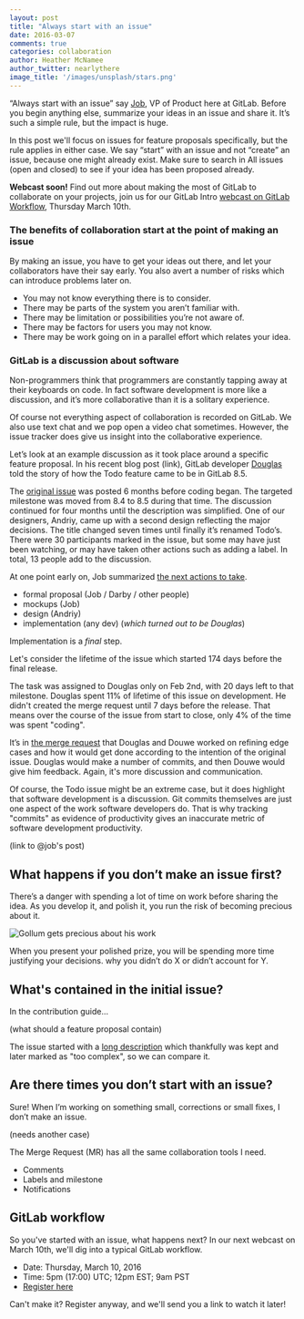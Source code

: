 ```yaml
---
layout: post
title: "Always start with an issue"
date: 2016-03-07
comments: true
categories: collaboration
author: Heather McNamee
author_twitter: nearlythere
image_title: '/images/unsplash/stars.png'
---
```


“Always start with an issue” say [Job][job], VP of Product here at GitLab.
Before you begin anything else, summarize your ideas in an issue and share it.
It’s such a simple rule, but the impact is huge.

In this post we'll focus on issues for feature proposals specifically,
but the rule applies in either case.
We say “start” with an issue and not “create” an issue, because one might already exist.
Make sure to search in All issues (open and closed) to see if your idea has been proposed already.

 **Webcast soon!** Find out more about making the most of GitLab to collaborate
 on your projects, join us for our GitLab Intro
 [webcast on GitLab Workflow][webcast], Thursday March 10th.

<!-- more -->

### The benefits of collaboration start at the point of making an issue

By making an issue, you have to get your ideas out there, and let your
collaborators have their say early.
You also avert a number of risks which can introduce problems later on.

- You may not know everything there is to consider.
- There may be parts of the system you aren’t familiar with.
- There may be limitation or possibilities you’re not aware of.
- There may be factors for users you may not know.
- There may be work going on in a parallel effort which relates your idea.

### GitLab is a discussion about software

Non-programmers think that programmers are constantly tapping away at their
keyboards on code.
In fact software development is more like a discussion, and it’s more
collaborative than it is a solitary experience.

Of course not everything aspect of collaboration is recorded on GitLab.
We also use text chat and we pop open a video chat sometimes.
However, the issue tracker does give us insight into the collaborative experience.

Let’s look at an example discussion as it took place around a specific feature
proposal.
In his recent blog post (link), GitLab developer [Douglas][Douglas] told the
story of how the Todo feature came to be in GitLab 8.5.

The [original issue][Todo issue] was posted 6 months before coding began.
The targeted milestone was moved from 8.4 to 8.5 during that time.
The discussion continued for four months until the description was simplified.
One of our designers, Andriy, came up with a second design reflecting the major decisions.
The title changed seven times until finally it’s renamed Todo’s.
There were 30 participants marked in the issue, but some may have just been
watching, or may have taken other actions such as adding a label.
In total, 13 people add to the discussion.

At one point early on, Job summarized [the next actions to take][next actions].

- formal proposal (Job / Darby / other people)
- mockups (Job)
- design (Andriy)
- implementation (any dev) (*which turned out to be Douglas*)

Implementation is a *final* step.

Let's consider the lifetime of the issue which started 174 days before the final release.

The task was assigned to Douglas only on Feb 2nd, with 20 days left to that milestone.
Douglas spent 11% of lifetime of this issue on development.
He didn't created the merge request until 7 days before the release.
That means over the course of the issue from start to close, only 4% of the
time was spent "coding".

It’s in [the merge request][the MR] that Douglas and Douwe worked on refining edge cases
and how it would get done according to the intention of the original issue.
Douglas would make a number of commits, and then Douwe would give him feedback.
Again, it's more discussion and communication.

Of course, the Todo issue might be an extreme case, but it does highlight
that software development is a discussion.
Git commits themselves are just one aspect of the work software developers do.
That is why tracking "commits" as evidence of productivity gives an inaccurate
metric of software development productivity.

(link to @job's post)

## What happens if you don’t make an issue first?

There’s a danger with spending a lot of time on work before sharing the idea.
As you develop it, and polish it, you run the risk of becoming precious about it.

![Gollum gets precious about his work](/images/blogimages/gollum-perfectionist.jpg)

When you present your polished prize, you will be spending more time justifying your decisions.
why you didn’t do X or didn’t account for Y.

## What's contained in the initial issue?

In the contribution guide…

(what should a feature proposal contain)

The issue started with a [long description][original proposal] which thankfully
was kept and later marked as "too complex", so we can compare it.


## Are there times you don’t start with an issue?

Sure! When I’m working on something small, corrections or small fixes, I don’t make an issue.

(needs another case)

The Merge Request (MR) has all the same collaboration tools I need.

- Comments
- Labels and milestone
- Notifications

## GitLab workflow

So you've started with an issue, what happens next?
In our next webcast on March 10th, we'll dig into a typical GitLab workflow.

- Date: Thursday, March 10, 2016
- Time: 5pm (17:00) UTC; 12pm EST; 9am PST
- [Register here][webcast] 

Can't make it? Register anyway, and we'll send you a link to watch it later!

[webcast]: http://page.gitlab.com/mar-2016-gitlab-introduction.html
[Job]: https://twitter.com/Jobvo
[Douglas]: https://twitter.com/dbalexandre
[Todo issue]: https://gitlab.com/gitlab-org/gitlab-ce/issues/2425
[the MR]: https://gitlab.com/gitlab-org/gitlab-ce/merge_requests/2817
[original proposal]: https://gitlab.com/gitlab-org/gitlab-ce/issues/2425#old-deprecated-proposal-too-complex
[next actions]: https://gitlab.com/gitlab-org/gitlab-ce/issues/2425#note_2070496
